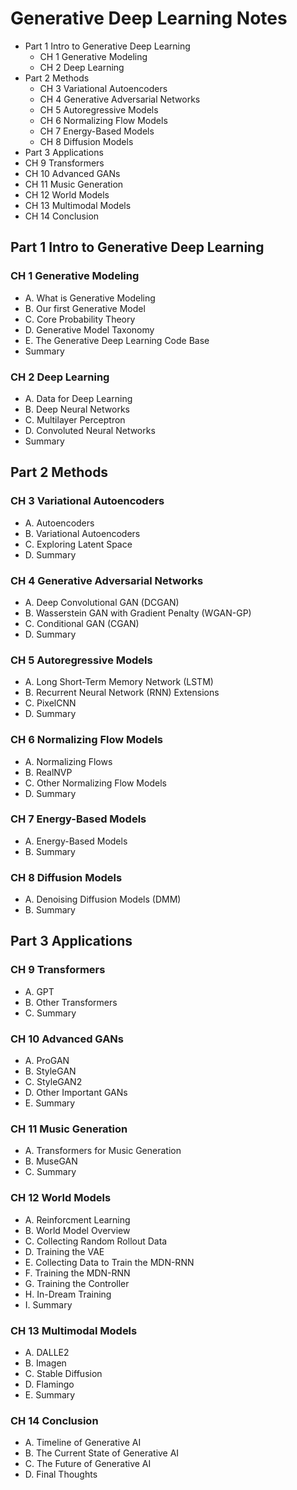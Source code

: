 # Generative Deep Learning Notes

 - Part 1 Intro to Generative Deep Learning
   -  CH 1 Generative Modeling
   -  CH 2 Deep Learning
 - Part 2 Methods
   -  CH 3 Variational Autoencoders
   -  CH 4 Generative Adversarial Networks
   -  CH 5 Autoregressive Models
   -  CH 6 Normalizing Flow Models
   -  CH 7 Energy-Based Models
   -  CH 8 Diffusion Models
 -  Part 3 Applications
   -  CH 9 Transformers
   -  CH 10 Advanced GANs
   -  CH 11 Music Generation
   -  CH 12 World Models
   -  CH 13 Multimodal Models
   -  CH 14 Conclusion
  
## Part 1 Intro to Generative Deep Learning
### CH 1 Generative Modeling
 - A. What is Generative Modeling
 - B. Our first Generative Model
 - C. Core Probability Theory
 - D. Generative Model Taxonomy
 - E. The Generative Deep Learning Code Base
 - Summary
### CH 2 Deep Learning
 - A. Data for Deep Learning
 - B. Deep Neural Networks
 - C. Multilayer Perceptron
 - D. Convoluted Neural Networks
 - Summary

## Part 2 Methods
### CH 3 Variational Autoencoders
 - A. Autoencoders
 - B. Variational Autoencoders
 - C. Exploring Latent Space
 - D. Summary
### CH 4 Generative Adversarial Networks
 - A. Deep Convolutional GAN (DCGAN)
 - B. Wasserstein GAN with Gradient Penalty (WGAN-GP)
 - C. Conditional GAN (CGAN)
 - D. Summary
### CH 5 Autoregressive Models
 - A. Long Short-Term Memory Network (LSTM)
 - B. Recurrent Neural Network (RNN) Extensions
 - C. PixelCNN
 - D. Summary
### CH 6 Normalizing Flow Models
 - A. Normalizing Flows
 - B. RealNVP
 - C. Other Normalizing Flow Models
 - D. Summary
### CH 7 Energy-Based Models
 - A. Energy-Based Models
 - B. Summary
### CH 8 Diffusion Models
 - A. Denoising Diffusion Models (DMM)
 - B. Summary

## Part 3 Applications
### CH 9 Transformers
 - A. GPT
 - B. Other Transformers
 - C. Summary
### CH 10 Advanced GANs
 - A. ProGAN
 - B. StyleGAN
 - C. StyleGAN2
 - D. Other Important GANs
 - E. Summary
### CH 11 Music Generation
 - A. Transformers for Music Generation
 - B. MuseGAN
 - C. Summary
### CH 12 World Models
 - A. Reinforcment Learning
 - B. World Model Overview
 - C. Collecting Random Rollout Data
 - D. Training the VAE
 - E. Collecting Data to Train the MDN-RNN
 - F. Training the MDN-RNN
 - G. Training the Controller
 - H. In-Dream Training
 - I. Summary
### CH 13 Multimodal Models
 - A. DALLE2
 - B. Imagen
 - C. Stable Diffusion
 - D. Flamingo
 - E. Summary
### CH 14 Conclusion
 - A. Timeline of Generative AI
 - B. The Current State of Generative AI
 - C. The Future of Generative AI
 - D. Final Thoughts
